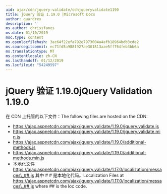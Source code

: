 ```yaml
---
uid: ajax/cdn/jquery-validate/cdnjqueryvalidate1190
title: jQuery 验证 1.19.0 |Microsoft Docs
author: guardrex
description: ''
ms.author: chrissfanos
ms.date: 01/10/2019
msc.type: content
ms.openlocfilehash: 3ac64f22efa792e7973004a4afb18964bdb3cde2
ms.sourcegitcommit: ec71fd5a988f927ae301813aae5ff764feb3bb6a
ms.translationtype: MT
ms.contentlocale: zh-CN
ms.lasthandoff: 01/12/2019
ms.locfileid: "54249597"
---
```

<a name="jquery-validation-1190"></a><span data-ttu-id="fbe21-102">jQuery 验证 1.19.0</span><span class="sxs-lookup"><span data-stu-id="fbe21-102">jQuery Validation 1.19.0</span></span>
====================
<span data-ttu-id="fbe21-103">在 CDN 上托管的以下文件：</span><span class="sxs-lookup"><span data-stu-id="fbe21-103">The following files are hosted on the CDN:</span></span>

- https://ajax.aspnetcdn.com/ajax/jquery.validate/1.19.0/jquery.validate.js
- https://ajax.aspnetcdn.com/ajax/jquery.validate/1.19.0/jquery.validate.min.js
- https://ajax.aspnetcdn.com/ajax/jquery.validate/1.19.0/additional-methods.js
- https://ajax.aspnetcdn.com/ajax/jquery.validate/1.19.0/additional-methods.min.js
- <span data-ttu-id="fbe21-104">本地化文件 https://ajax.aspnetcdn.com/ajax/jquery.validate/1.17.0/localization/messages\_##.js 其中 # # 是本地化代码。</span><span class="sxs-lookup"><span data-stu-id="fbe21-104">Localization Files at https://ajax.aspnetcdn.com/ajax/jquery.validate/1.17.0/localization/messages\_##.js where ## is the loc code.</span></span>
